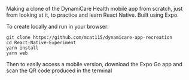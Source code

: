 Making a clone of the DynamiCare Health mobile app from scratch, just from looking at it, to practice and learn React Native. Built using Expo.

To create locally and run in your browser:
```
git clone https://github.com/mcat115/dynamicare-app-recreation
cd React-Native-Experiment
yarn install
yarn web
```
Then to easily access a mobile version, download the Expo Go app and scan the QR code produced in the terminal
